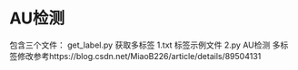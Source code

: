 # AU检测
包含三个文件：
get_label.py 获取多标签
1.txt 标签示例文件
2.py AU检测
多标签修改参考https://blog.csdn.net/MiaoB226/article/details/89504131
